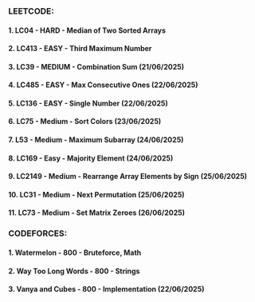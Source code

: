 ### LEETCODE:
#### 1. LC04    - HARD    - Median of Two Sorted Arrays
#### 2. LC413   - EASY    - Third Maximum Number
#### 3. LC39    - MEDIUM  - Combination Sum                     (21/06/2025)
#### 4. LC485   - EASY    - Max Consecutive Ones                (22/06/2025)
#### 5. LC136   - EASY    - Single Number                       (22/06/2025)
#### 6. LC75    - Medium  - Sort Colors                         (23/06/2025)
#### 7. L53     - Medium  - Maximum Subarray                    (24/06/2025)
#### 8. LC169   - Easy    - Majority Element                    (24/06/2025)
#### 9. LC2149  - Medium  - Rearrange Array Elements by Sign    (25/06/2025)
#### 10. LC31   - Medium  - Next Permutation                    (25/06/2025)
#### 11. LC73   - Medium  - Set Matrix Zeroes                   (26/06/2025)

### CODEFORCES:
#### 1. Watermelon - 800 - Bruteforce, Math
#### 2. Way Too Long Words - 800 - Strings
#### 3. Vanya and Cubes - 800 - Implementation (22/06/2025)

